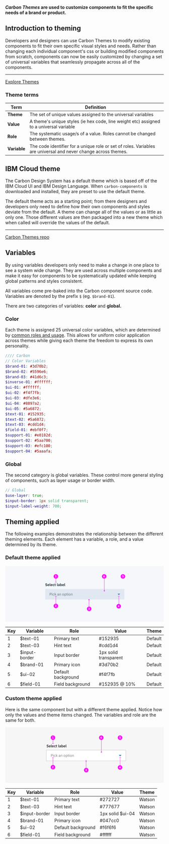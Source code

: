 **_Carbon Themes_ are used to customize components to fit the specific needs of a brand or product.**

## Introduction to theming

Developers and designers can use Carbon Themes to modify existing components to fit their own specific visual styles and needs. Rather than changing each individual component's css or building modified components from scratch, components can now be easily customized by changing a set of universal variables that seamlessly propagate across all of the components.

---

<a href="http://themes.carbondesignsystem.com/" target="_blank">Explore Themes</a>

### Theme terms

| Term         | Definition                                                                                                     |
| ------------ | -------------------------------------------------------------------------------------------------------------- |
| **Theme**    | The set of unique values assigned to the universal variables                                                   |
| **Value**    | A theme's unique styles (ie hex code, line weight etc) assigned to a universal variable                        |
| **Role**     | The systematic usage/s of a value. Roles cannot be changed between themes.                                     |
| **Variable** | The code identifier for a unique role or set of roles. Variables are universal and never change across themes. |

## IBM Cloud theme

The Carbon Design System has a default theme which is based off of the IBM Cloud UI and IBM Design Language. When `carbon-components` is downloaded and installed, they are preset to use the default theme.

The default theme acts as a starting point; from there designers and developers only need to define how their own components and styles deviate from the default. A theme can change all of the values or as little as only one. Those different values are then packaged into a new theme which when called will override the values of the default.

---

[Carbon Themes repo](https://github.com/carbon-design-system/carbon-themes)

## Variables

By using variables developers only need to make a change in one place to see a system wide change. They are used across multiple components and make it easy for components to be systematically updated while keeping global patterns and styles consistent.

All variables come pre-baked into the Carbon component source code. Variables are denoted by the prefix `$` (eg. `$brand-01`).

There are two categories of variables: **color** and **global.**

### Color

Each theme is assigned 25 universal color variables, which are determined by [common roles and usage](/style/color/usage). This allows for uniform color application across themes while giving each theme the freedom to express its own personality.

```scss
//// Carbon
// Color Variables
$brand-01: #3d70b2;
$brand-02: #5596e6;
$brand-03: #41d6c3;
$inverse-01: #ffffff;
$ui-01: #ffffff;
$ui-02: #f4f7fb;
$ui-03: #dfe3e6;
$ui-04: #8897a2;
$ui-05: #5a6872;
$text-01: #152935;
$text-02: #5a6872;
$text-03: #cdd1d4;
$field-01: #ebf0f7;
$support-01: #e0182d;
$support-02: #5aa700;
$support-03: #efc100;
$support-04: #5aaafa;
```

### Global

The second category is global variables. These control more general styling of components, such as layer usage or border width.

```scss
// Global
$use-layer: true;
$input-border: 1px solid transparent;
$input-label-weight: 700;
```

## Theming applied

The following examples demonstrates the relationship between the different theming elements. Each element has a variable, a role, and a value determined by its theme.

### Default theme applied

![Default theme applied](images/theme-1.png)

| Key | Variable      | Role               | Value                 | Theme   |
| --- | ------------- | ------------------ | --------------------- | ------- |
| 1   | $text-01      | Primary text       | #152935               | Default |
| 2   | $text-03      | Hint text          | #cdd1d4               | Default |
| 3   | $input-border | Input border       | 1px solid transparent | Default |
| 4   | $brand-01     | Primary icon       | #3d70b2               | Default |
| 5   | $ui-02        | Default background | #f4f7fb               | Default |
| 6   | $field-01     | Field background   | #152935 @ 10%         | Default |

### Custom theme applied

Here is the same component but with a different theme applied. Notice how only the values and theme items changed. The variables and role are the same for both.

![Custom theme applied](images/theme-2.png)

| Key | Variable      | Role               | Value            | Theme  |
| --- | ------------- | ------------------ | ---------------- | ------ |
| 1   | $text-01      | Primary text       | #272727          | Watson |
| 2   | $text-03      | Hint text          | #777677          | Watson |
| 3   | $input-border | Input border       | 1px solid $ui-04 | Watson |
| 4   | $brand-01     | Primary icon       | #047cc0          | Watson |
| 5   | $ui-02        | Default background | #f6f6f6          | Watson |
| 6   | $field-01     | Field background   | #ffffff          | Watson |
